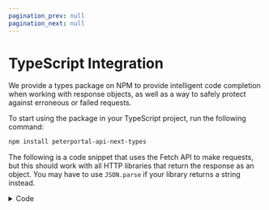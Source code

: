 ```yaml
---
pagination_prev: null
pagination_next: null
---
```


# TypeScript Integration

We provide a types package on NPM to provide intelligent code completion when working with response objects, as well as a way to safely protect against erroneous or failed requests.

To start using the package in your TypeScript project, run the following command:

```bash npm2yarn
npm install peterportal-api-next-types
```

The following is a code snippet that uses the Fetch API to make requests, but this should work with all HTTP libraries that return the response as an object. You may have to use `JSON.parse` if your library returns a string instead.

<details>
<summary>Code</summary>

```ts
import type {
  RawResponse,
  WebsocAPIResponse,
} from "peterportal-api-next-types";
import { isErrorResponse } from "peterportal-api-next-types";

try {
  const res = await fetch(
    "https://api-next.peterportal.org/v1/rest/websoc" +
      new URLSearchParams({
        year: "2023",
        quarter: "Spring",
        department: "COMPSCI",
      }),
    {
      headers: {
        Referer: "https://docs.api-next.peterportal.org",
      },
    }
  );
  const json: RawResponse<WebsocAPIResponse> = await res.json();
  // These fields are always available regardless of whether the request
  // succeeded or failed.
  console.log(json.timestamp);
  console.log(json.requestId);
  console.log(json.statusCode);
  if (isErrorResponse(json)) {
    // If the request failed, the error message and details will be logged to
    // standard error.
    console.error(json.error);
    console.error(json.message);
  } else {
    // If the request was successful, all courses in the COMPSCI department for
    // Spring 2023 will be logged to standard output.
    // If you are using an editor that supports intelligent code completion,
    // typing json.payload.s in this block should show the `schools` array of
    // the WebSoc API response type.
    console.log(json.payload);
  }
} catch (e) {
  // If fetch itself failed, the error message will be logged to standard error.
  console.error(e);
}
```

</details>

